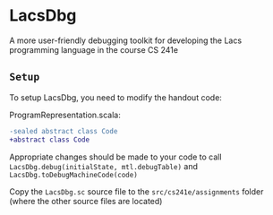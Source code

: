 # LacsDbg
A more user-friendly debugging toolkit for developing the Lacs programming language in the course CS 241e

## `Setup`

To setup LacsDbg, you need to modify the handout code:

ProgramRepresentation.scala:
```diff
-sealed abstract class Code
+abstract class Code
```

Appropriate changes should be made to your code to call `LacsDbg.debug(initialState, mtl.debugTable)` and `LacsDbg.toDebugMachineCode(code)`

Copy the `LacsDbg.sc` source file to the `src/cs241e/assignments` folder (where the other source files are located)
